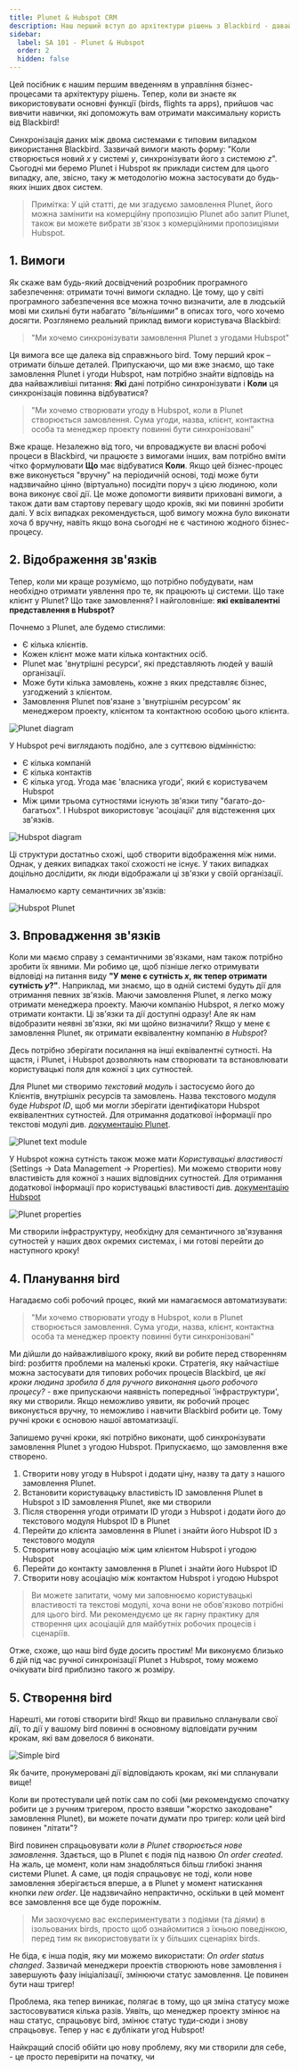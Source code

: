 ```yaml
---
title: Plunet & Hubspot CRM
description: Наш перший вступ до архітектури рішень з Blackbird - давайте синхронізуємо дані про клієнтів/замовлення Plunet з Hubspot CRM!
sidebar:
  label: SA 101 - Plunet & Hubspot
  order: 2
  hidden: false
---
```


Цей посібник є нашим першим введенням в управління бізнес-процесами та архітектуру рішень. Тепер, коли ви знаєте як використовувати основні функції (birds, flights та apps), прийшов час вивчити навички, які допоможуть вам отримати максимальну користь від Blackbird!

Синхронізація даних між двома системами є типовим випадком використання Blackbird. Зазвичай вимоги мають форму: "Коли створюється новий _x_ у системі _y_, синхронізувати його з системою _z_".
Сьогодні ми беремо Plunet і Hubspot як приклади систем для цього випадку, але, звісно, таку ж методологію можна застосувати до будь-яких інших двох систем.

> Примітка: У цій статті, де ми згадуємо замовлення Plunet, його можна замінити на комерційну пропозицію Plunet або запит Plunet, також ви можете вибрати зв'язок з комерційними пропозиціями Hubspot.

## 1. Вимоги

Як скаже вам будь-який досвідчений розробник програмного забезпечення: отримати точні вимоги складно. Це тому, що у світі програмного забезпечення все можна точно визначити, але в людській мові ми схильні бути набагато _"вільнішими"_ в описах того, чого хочемо досягти. Розглянемо реальний приклад вимоги користувача Blackbird:

> "Ми хочемо синхронізувати замовлення Plunet з угодами Hubspot"

Ця вимога все ще далека від справжнього bird. Тому перший крок – отримати більше деталей. Припускаючи, що ми вже знаємо, що таке замовлення Plunet і угоди Hubspot, нам потрібно знайти відповідь на два найважливіші питання: **Які** дані потрібно синхронізувати і **Коли** ця синхронізація повинна відбуватися?

> "Ми хочемо створювати угоду в Hubspot, коли в Plunet створюється замовлення. Сума угоди, назва, клієнт, контактна особа та менеджер проекту повинні бути синхронізовані"

Вже краще. Незалежно від того, чи впроваджуєте ви власні робочі процеси в Blackbird, чи працюєте з вимогами інших, вам потрібно вміти чітко формулювати **Що** має відбуватися **Коли**. Якщо цей бізнес-процес вже виконується "вручну" на періодичній основі, тоді може бути надзвичайно цінно (віртуально) посидіти поруч з цією людиною, коли вона виконує свої дії. Це може допомогти виявити приховані вимоги, а також дати вам стартову перевагу щодо кроків, які ми повинні зробити далі. У всіх випадках рекомендується, щоб вимогу можна було виконати хоча б вручну, навіть якщо вона сьогодні не є частиною жодного бізнес-процесу.

## 2. Відображення зв'язків

Тепер, коли ми краще розуміємо, що потрібно побудувати, нам необхідно отримати уявлення про те, як працюють ці системи. Що таке клієнт у Plunet? Що таке замовлення? І найголовніше: **які еквівалентні представлення в Hubspot?**

Почнемо з Plunet, але будемо стислими:

- Є кілька клієнтів.
- Кожен клієнт може мати кілька контактних осіб.
- Plunet має 'внутрішні ресурси', які представляють людей у вашій організації.
- Може бути кілька замовлень, кожне з яких представляє бізнес, узгоджений з клієнтом.
- Замовлення Plunet пов'язане з 'внутрішнім ресурсом' як менеджером проекту, клієнтом та контактною особою цього клієнта.

![Plunet diagram](~/assets/guides/hubspot-plunet/plunet-diagram.png)

У Hubspot речі виглядають подібно, але з суттєвою відмінністю:

- Є кілька компаній
- Є кілька контактів
- Є кілька угод. Угода має 'власника угоди', який є користувачем Hubspot
- Між цими трьома сутностями існують зв'язки типу "багато-до-багатьох". І Hubspot використовує 'асоціації' для відстеження цих зв'язків.

![Hubspot diagram](~/assets/guides/hubspot-plunet/hubspot-diagram.png)

Ці структури достатньо схожі, щоб створити відображення між ними. Однак, у деяких випадках такої схожості не існує. У таких випадках доцільно дослідити, як люди відображали ці зв'язки у своїй організації.

Намалюємо карту семантичних зв'язків:

![Hubspot Plunet](~/assets/guides/hubspot-plunet/hubspot-plunet.png)

## 3. Впровадження зв'язків

Коли ми маємо справу з семантичними зв'язками, нам також потрібно зробити їх явними. Ми робимо це, щоб пізніше легко отримувати відповіді на питання виду **"У мене є сутність _x_, як тепер отримати сутність _y_?"**. Наприклад, ми знаємо, що в одній системі будуть дії для отримання певних зв'язків. Маючи замовлення Plunet, я легко можу отримати менеджера проекту. Маючи компанію Hubspot, я легко можу отримати контакти. Ці зв'язки та дії доступні одразу! Але як нам відобразити неявні зв'язки, які ми щойно визначили? Якщо у мене є замовлення Plunet, як отримати еквівалентну компанію _в Hubspot_?

Десь потрібно зберігати посилання на інші еквівалентні сутності. На щастя, і Plunet, і Hubspot дозволяють нам створювати та встановлювати користувацькі поля для кожної з цих сутностей.

Для Plunet ми створимо _текстовий модуль_ і застосуємо його до Клієнтів, внутрішніх ресурсів та замовлень. Назва текстового модуля буде _Hubspot ID_, щоб ми могли зберігати ідентифікатори Hubspot еквівалентних сутностей. Для отримання додаткової інформації про текстові модулі див. [документацію Plunet](https://kb.plunet.com/display/KB/Text+modules).

![Plunet text module](~/assets/guides/hubspot-plunet/plunet-text-module.png)

У Hubspot кожна сутність також може мати _Користувацькі властивості_ (Settings -> Data Management -> Properties). Ми можемо створити нову властивість для кожної з наших відповідних сутностей. Для отримання додаткової інформації про користувацькі властивості див. [документацію Hubspot](https://knowledge.hubspot.com/properties/create-and-edit-properties)

![Plunet properties](~/assets/guides/hubspot-plunet/hubspot-properties.png)

Ми створили інфраструктуру, необхідну для семантичного зв'язування сутностей у наших двох окремих системах, і ми готові перейти до наступного кроку!

## 4. Планування bird

Нагадаємо собі робочий процес, який ми намагаємося автоматизувати:

> "Ми хочемо створювати угоду в Hubspot, коли в Plunet створюється замовлення. Сума угоди, назва, клієнт, контактна особа та менеджер проекту повинні бути синхронізовані"

Ми дійшли до найважливішого кроку, який ви робите перед створенням bird: розбиття проблеми на маленькі кроки. Стратегія, яку найчастіше можна застосувати для типових робочих процесів Blackbird, це _які кроки людина зробила б для ручного виконання цього робочого процесу?_ - вже припускаючи наявність попередньої 'інфраструктури', яку ми створили. Якщо неможливо уявити, як робочий процес виконується вручну, то неможливо і навчити Blackbird робити це. Тому ручні кроки є основою нашої автоматизації.

Запишемо ручні кроки, які потрібно виконати, щоб синхронізувати замовлення Plunet з угодою Hubspot. Припускаємо, що замовлення вже створено.

1. Створити нову угоду в Hubspot і додати ціну, назву та дату з нашого замовлення Plunet.
2. Встановити користувацьку властивість ID замовлення Plunet в Hubspot з ID замовлення Plunet, яке ми створили
3. Після створення угоди отримати ID угоди з Hubspot і додати його до текстового модуля Hubspot ID в Plunet
4. Перейти до клієнта замовлення в Plunet і знайти його Hubspot ID з текстового модуля
5. Створити нову асоціацію між цим клієнтом Hubspot і угодою Hubspot
6. Перейти до контакту замовлення в Plunet і знайти його Hubspot ID
7. Створити нову асоціацію між контактом Hubspot і угодою Hubspot

> Ви можете запитати, чому ми заповнюємо користувацькі властивості та текстові модулі, хоча вони не обов'язково потрібні для цього bird. Ми рекомендуємо це як гарну практику для створення цих асоціацій для майбутніх робочих процесів і сценаріїв.

Отже, схоже, що наш bird буде досить простим! Ми виконуємо близько 6 дій під час ручної синхронізації Plunet з Hubspot, тому можемо очікувати bird приблизно такого ж розміру.

## 5. Створення bird

Нарешті, ми готові створити bird! Якщо ви правильно спланували свої дії, то дії у вашому bird повинні в основному відповідати ручним крокам, які вам довелося б виконати.

![Simple bird](~/assets/guides/hubspot-plunet/bird-simple.png)

Як бачите, пронумеровані дії відповідають крокам, які ми спланували вище!

Коли ви протестували цей потік сам по собі (ми рекомендуємо спочатку робити це з ручним тригером, просто взявши "жорстко закодоване" замовлення Plunet), ви можете почати думати про тригер: коли цей bird повинен "літати"?

Bird повинен спрацьовувати _коли в Plunet створюється нове замовлення_. Здається, що в Plunet є подія під назвою _On order created_. На жаль, це момент, коли нам знадобляться більш глибокі знання системи Plunet. А саме, ця подія спрацьовує не тоді, коли нове замовлення зберігається вперше, а в Plunet у момент натискання кнопки _new order_. Це надзвичайно непрактично, оскільки в цей момент все замовлення все ще буде порожнім.

> Ми заохочуємо вас експериментувати з подіями (та діями) в ізольованих birds, просто щоб ознайомитися з їхньою поведінкою, перед тим як використовувати їх у більших сценаріях birds.

Не біда, є інша подія, яку ми можемо використати: _On order status changed_. Зазвичай менеджери проектів створюють нове замовлення і завершують фазу ініціалізації, змінюючи статус замовлення. Це повинен бути наш тригер!

Проблема, яка тепер виникає, полягає в тому, що ця зміна статусу може застосовуватися кілька разів. Уявіть, що менеджер проекту змінює на наш статус, спрацьовує bird, змінює статус туди-сюди і знову спрацьовує. Тепер у нас є дублікати угод Hubspot!

Найкращий спосіб обійти цю нову проблему, яку ми створили для себе, - це просто перевірити на початку, чи